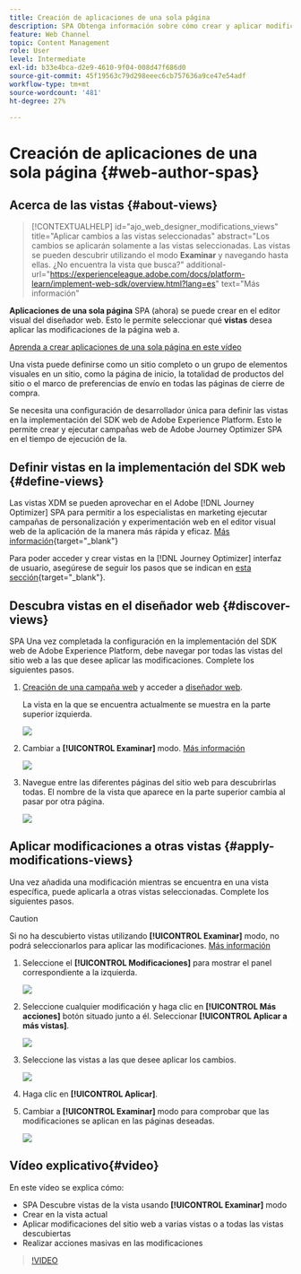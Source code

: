 ```yaml
---
title: Creación de aplicaciones de una sola página
description: SPA Obtenga información sobre cómo crear y aplicar modificaciones a distintas vistas de Journey Optimizer
feature: Web Channel
topic: Content Management
role: User
level: Intermediate
exl-id: b33e4bca-d2e9-4610-9f04-008d47f686d0
source-git-commit: 45f19563c79d298eeec6cb757636a9ce47e54adf
workflow-type: tm+mt
source-wordcount: '481'
ht-degree: 27%

---
```


# Creación de aplicaciones de una sola página {#web-author-spas}

## Acerca de las vistas {#about-views}

>[!CONTEXTUALHELP]
>id="ajo_web_designer_modifications_views"
>title="Aplicar cambios a las vistas seleccionadas"
>abstract="Los cambios se aplicarán solamente a las vistas seleccionadas. Las vistas se pueden descubrir utilizando el modo **Examinar** y navegando hasta ellas. ¿No encuentra la vista que busca?"
>additional-url="https://experienceleague.adobe.com/docs/platform-learn/implement-web-sdk/overview.html?lang=es" text="Más información"

**Aplicaciones de una sola página** SPA (ahora) se puede crear en el editor visual del diseñador web. Esto le permite seleccionar qué **vistas** desea aplicar las modificaciones de la página web a.

[Aprenda a crear aplicaciones de una sola página en este vídeo](#video)

Una vista puede definirse como un sitio completo o un grupo de elementos visuales en un sitio, como la página de inicio, la totalidad de productos del sitio o el marco de preferencias de envío en todas las páginas de cierre de compra.

Se necesita una configuración de desarrollador única para definir las vistas en la implementación del SDK web de Adobe Experience Platform. Esto le permite crear y ejecutar campañas web de Adobe Journey Optimizer SPA en el tiempo de ejecución de la.

## Definir vistas en la implementación del SDK web {#define-views}

Las vistas XDM se pueden aprovechar en el Adobe [!DNL Journey Optimizer] SPA para permitir a los especialistas en marketing ejecutar campañas de personalización y experimentación web en el editor visual web de la aplicación de la manera más rápida y eficaz. [Más información](https://experienceleague.adobe.com/docs/experience-platform/edge/personalization/ajo/web-spa-implementation.html){target="_blank"}

Para poder acceder y crear vistas en la [!DNL Journey Optimizer] interfaz de usuario, asegúrese de seguir los pasos que se indican en [esta sección](https://experienceleague.adobe.com/docs/experience-platform/edge/personalization/ajo/web-spa-implementation.html#implement-xdm-views){target="_blank"}.

## Descubra vistas en el diseñador web {#discover-views}

SPA Una vez completada la configuración en la implementación del SDK web de Adobe Experience Platform, debe navegar por todas las vistas del sitio web a las que desee aplicar las modificaciones. Complete los siguientes pasos.

1. [Creación de una campaña web](create-web.md) y acceder a [diseñador web](edit-web-content.md).

   La vista en la que se encuentra actualmente se muestra en la parte superior izquierda.

   ![](assets/web-designer-view-home.png)

1. Cambiar a **[!UICONTROL Examinar]** modo. [Más información](../web/edit-web-content.md#browse-mode)

   ![](assets/web-designer-view-browse.png)

1. Navegue entre las diferentes páginas del sitio web para descubrirlas todas. El nombre de la vista que aparece en la parte superior cambia al pasar por otra página.

   ![](assets/web-designer-other-view.png)

## Aplicar modificaciones a otras vistas {#apply-modifications-views}

Una vez añadida una modificación mientras se encuentra en una vista específica, puede aplicarla a otras vistas seleccionadas. Complete los siguientes pasos.

>[!CAUTION]
>
>Si no ha descubierto vistas utilizando **[!UICONTROL Examinar]** modo, no podrá seleccionarlos para aplicar las modificaciones. [Más información](#discover-views)

1. Seleccione el **[!UICONTROL Modificaciones]** para mostrar el panel correspondiente a la izquierda.

   ![](assets/web-designer-view-modifications-pane.png)

1. Seleccione cualquier modificación y haga clic en **[!UICONTROL Más acciones]** botón situado junto a él. Seleccionar **[!UICONTROL Aplicar a más vistas]**.

   ![](assets/web-designer-modifications-more-actions.png)

1. Seleccione las vistas a las que desee aplicar los cambios.

   ![](assets/web-designer-modifications-apply-to.png)

1. Haga clic en **[!UICONTROL Aplicar]**.

1. Cambiar a **[!UICONTROL Examinar]** modo para comprobar que las modificaciones se aplican en las páginas deseadas.

   ![](assets/web-designer-modifications-applied-view.png)

## Vídeo explicativo{#video}

En este vídeo se explica cómo:

* SPA Descubre vistas de la vista usando **[!UICONTROL Examinar]** modo
* Crear en la vista actual
* Aplicar modificaciones del sitio web a varias vistas o a todas las vistas descubiertas
* Realizar acciones masivas en las modificaciones

>[!VIDEO](https://video.tv.adobe.com/v/3424536/?quality=12&learn=on)
